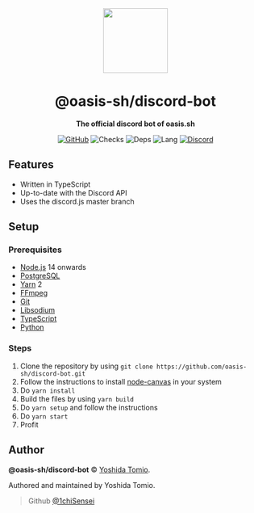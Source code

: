 <div align="center">

<img src="https://raw.githubusercontent.com/oasis-sh/oasis/staging/assets/logos/svg/icon.svg" width="128" />

# @oasis-sh/discord-bot

**The official discord bot of oasis.sh**

[![GitHub](https://img.shields.io/github/license/oasis-sh/discord-bot)](https://github.com/oasis-sh/discord-bot/blob/main/LICENSE.md)
![Checks](https://badgen.net/github/checks/oasis-sh/discord-bot)
![Deps](https://badgen.net/david/dep/oasis-sh/discord-bot)
![Lang](https://img.shields.io/github/languages/top/oasis-sh/discord-bot)
[![Discord](https://img.shields.io/discord/826577772805095516)](https://discord.gg/M4dPCs4QjP)

</div>

## Features

-   Written in TypeScript
-   Up-to-date with the Discord API
-   Uses the discord.js master branch

## Setup

### Prerequisites

-   [Node.js](https://nodejs.org) 14 onwards
-   [PostgreSQL](https://www.postgresql.org/)
-   [Yarn](https://yarnpkg.com) 2
-   [FFmpeg](https://www.ffmpeg.org/)
-   [Git](https://git-scm.com/)
-   [Libsodium](https://github.com/jedisct1/libsodium)
-   [TypeScript](https://typescriptlang.org)
-   [Python](https://python.org)

### Steps

1. Clone the repository by using `git clone https://github.com/oasis-sh/discord-bot.git`
2. Follow the instructions to install [node-canvas](https://github.com/Automattic/node-canvas/wiki) in your system
3. Do `yarn install`
4. Build the files by using `yarn build`
5. Do `yarn setup` and follow the instructions
6. Do `yarn start`
7. Profit

## Author

**@oasis-sh/discord-bot** © [Yoshida Tomio](https://github.com/1chiSensei).

Authored and maintained by Yoshida Tomio.

> Github [@1chiSensei](https://github.com/1chiSensei)
